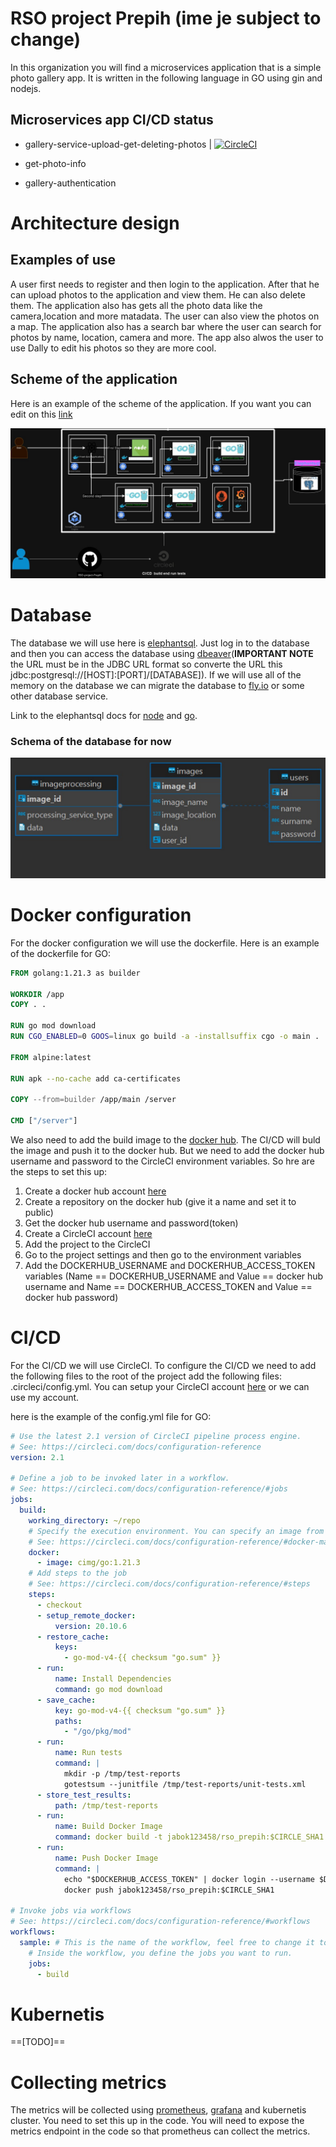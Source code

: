 # RSO project Prepih (ime je subject to change)
In this organization you will find a microservices application that is a simple photo gallery app.
It is written in the following language in GO using gin and nodejs.

## Microservices app CI/CD status 

- gallery-service-upload-get-deleting-photos | [![CircleCI](https://dl.circleci.com/status-badge/img/gh/RSO-project-Prepih/gallery-service-upload-get-deleting-photos/tree/main.svg?style=svg)](https://dl.circleci.com/status-badge/redirect/gh/RSO-project-Prepih/gallery-service-upload-get-deleting-photos/tree/main)

- get-photo-info

- gallery-authentication

# Architecture design

## Examples of use
A user first needs to register and then login to the application. After that he can upload photos to the application and view them. He can also delete them. The application also has gets all the photo data like the camera,location and more matadata. The user can also view the photos on a map. The application also has a search bar where the user can search for photos by name, location, camera and more. The app also alwos the user to use Dally to edit his photos so they are more cool.

## Scheme of the application
Here is an example of the scheme of the application. If you want you can edit on this [link](https://viewer.diagrams.net/?tags=%7B%7D&highlight=0000ff&edit=_blank&layers=1&nav=1#R7V1bd6JI1%2F4t70Wv9c4FLo4eLk0wafsLGDvaaXMzCxERRfEFjMCv%2F%2FbeVRgVc5p0utM9lTXTxqKowz48e1fxFPmknS%2Bzy9hZz6xo4oWfVHmSfdLMT6qqNnUZPrAkZyWK0dBYiR8HE172UHATFB4v5Df6m2DiJQcV0ygK02B9WOhGq5XnpgdlThxH28Nq0yg87HXt%2BF6l4MZ1wmrpbTBJZ6y0qTYeyj97gT8re1bqLXZl6ZSV%2BUySmTOJtntFWueTdh5HUcp%2BW2bnXojSK%2BXC7rt45OpuYLG3Sl9yw1fzIv9%2BvfC%2FzdJka89afzf9taSpfHBpXs7Ym4AA%2BNcoTmeRH62csPNQehZHm9XEw2Zl%2BPZQ5yqK1lCoQOHcS9Oca9PZpBEUzdJlyK8maRwtdvLUoISNArt%2BdHa8KIk2ses9MaXSSpzY99Kn6tV3SgDz9aKll8Y53Bh7oZMG94cDcbgZ%2Bbt6D5KGX7iwXyF43u69E254T8PEiyvKAKNZkwzdNIpBTttZkHo3a4cksAWfOxTsNAjD8yjEqnC3Np16ddfdCXzvyqTRGsuovWm0Skttl2Py4tTLntZDVWz8htLhub9rDb1W5za2ffCfFq81O3Ad%2Bb1k3Wj8CisHicX5d34%2FfRnhl5pRfjWz%2FYtmzr%2B9q3foL%2FWOxi91D73iHp9Ky9r3jm2wDJ2VR0Jz4pSrQj7QHgFOib34xY%2BdSQCCK91hFVEL%2B74z8abOJkwrymjslPEmJ9EU7dBLNLniIoqiNapOYhjv5SRGVeKvEPdjNvuMmB7X%2FeOyaxyKrio5VdaqglPfDV0aFcH932bsxSsvhbylIsKFl7ozLrQ9rEA5BZB1tMPAX0FZihhzFjpjL7yOkiANIix1QXBevFf96qjCOErTaAkVHN7O7o4EYkaw8geEXVK9RH6mQUWpRAL2fS9itOiH%2BRKFpGBJqdOZk6xZ4jUNMnS4M7rQLkvlsgTdykmdT1qbfVUvknv%2Fk3qWgRDU8%2BvPtnqXn%2Bnj22zjFnLgfP4qu2Z0f6VNtEluaFZu3LtL996at7fWeauYLN2g%2B3mWji%2BNorcatbrLmTz5fFb0gub9ZPltPrnsbJzb5v14ebEZ511%2FooaLyaXf6s7drRXoum2OCmtgyXYxUux5V%2BkGZ9HdbbhyPvehzki3bnTDnruZZXa39qCt9cxODnVU5%2Fab1l%2B29Oubbmad61vL7Gyt%2BSizBxa005fh07cG7Y1ltre9gVVAmWYNhgr0k3fNR%2Fo2H%2Blvri%2B72mzW2y6arvbVGF8O%2FcnncHs3AIu8%2FKZPzltzV7OC62A09y47jfMbo5iYZ427ZZiMzWhuFV11pA6VniaX7WxcrZ956t16fLmtd9W75d08bX0JbH00SL5co1w%2Fh8ndYK%2FfywvZOT%2Bbjy8vCtQL3L8FOSyub77YVjHUr%2BYL3c7bJAt7aaV2oOcwt41VdIqrQSe%2Fmltb66adXc19xT6XMzvXDcsc%2Bfa5rljFhdUbjDZ2YWlds1OADArb%2FDJn9%2FkZ3KdezTtZ71zOQW6ZNRiBbN2NPfeNq0FXuZp3QW5tvE%2B2illyNRhteVkOct1Y82%2FQVndDsjSxTZBtLm%2FsQVfumng%2F1DvHPkAX5%2B3CvqExzUA%2FMP6hX35a5%2B1t12z7MAbVxjHkutozZwmMx4Dx5Tb0RzqHMY8KH%2Fob6dBfhu1bAf6vo77Z2M2%2BbxUw54GVQR3tat4vepfb3C46cH%2FHuLoBOc6%2FzK1BH7%2FDmNtQrwv1wFZyGcdq2AGMNcCxdlLWZlsdmx21R%2FdaKdwHcrAyS7VAPz74jgyyBFud%2BzAGkMtgoTH59VWYN8wBZSgXcD%2FMI%2BRytDT7Rt6TI%2Bh0MFJAN8XV3JVBJxnMS4Yxwfxxfgvod0gygLoZzsuWtwXIHvTVL2Cu8tV8aFhoIzmME%2FqDPlRsB2wBfKKTwqcBvgTtdOGeoXoFMkA5eUH3fmfjg2w7%2Bv416l7ayei7XYAdgs13fLDL%2FMEuR9j%2Ftgdz6%2BHYzBmM3wefdEGOgB831KcKffkwFpA99Il9kS92QMb42fZBt0XvnOQG8xpxOYGtmaMU9QK6hX66We9GxrZRT2ibOuoQdIN2AjLUM8ABHz%2BhHx9tHPTjw7gyq3B9bMPiPmGh%2FJkv5dAe2hvIH9qBsdvzEfoIH2MXxjhEncH3joH99kg3aOttkPUQymGuOCe041wHnLGTK%2FKvvg%2B2k%2FW4TOwCZeLmoEf0TRXsA%2FsFDEJ9gp2a6Jtgi4BZoFeou4A5tcGuRmDXsgZjVcH%2Fc5ATtGmlvQH0PUCsG5K%2B0eevEB9v8BOwMpChvC9bpP9ODrLjfozfXZoDzAnqWgrYrcJ0Ab4xAKwhOfgazAPspY9Yo9jmEO2GdIK2DdgJdoP239dxTiBnjWwT%2FARxgOy4aCv4CXXlKxwvYBjYPFzvg%2B0uSMasDabbnrnIoU8NZJqSTgbgYzAGC%2Fq20H7AT%2FhcYQ5tjeZg9qlNaDujvoquzNrs4Ligng%2BYQ7IAf5ZxfjLOr2ciNqGecWwoB%2FD7AMY778AnygNxijArYz7UJ5uxKX74aHNKbwAYM%2B%2BgHmg86Ps2zB9sXCMdkJ8vsE9oZwEYoEO8Ib1nIE%2B0Q%2FhuYVvMjgPEVx8xOwMZUDnYDdqVAdiN5YCLHY4tqC%2Foy1zAPNC%2B%2BhrZo9lGDIbxL4weYY5POI19wXxw%2FDnoh9k8%2BgJgJs0DMNcqFmizKmFoAL4CY%2BmdM8zHvnsmGxuzacJ1A2RS2Oh%2F835KeFu0YRy%2BTLgA%2BuoxG4IxI1YtEIPRnjLAMD7%2FC4xDaIsYK2A%2BPtkM2IKC84E2FdQv4l2X4kQf9OVibFGofgG2ArbVG6AcwObmaFvot2hToFvE5xz1D9hSLAzS%2FaAPdtRROT4x2d%2FQmFL6pNjaRRtUGa5CvMAxoc3PF1uyI7OPOt8yTPJzFoNk0gvHefRlxEG0H7QBLEc8Z%2FFn3lZhXOTffN4Yx2W0P9Abz3mYr8EcFRbDIFZrFscty2d%2BOES8oviD%2BrVIT6Af1j60y9q0z%2Bl37QFHUR%2BA21Tezclf6HeXxRawZbILtGFzATjcVTH%2BEoadY2wfZShvu6C6pGMb8dgkny0g3tHcmA9aW5pTzmRsc9wG21Bt1F8O8Q11QDkHYADqGzEb4hzIDsY89Mn%2F5x0ch8L8cmQgHvL4oKO9gf%2Fm6Ge9263K4yrN0b60KA5BfRn6ltHnbPIVtDnUXVdGrIU6BbNVxAGQ83KblrkI2GxhFxCf5wuF9dvXmDxwXljfx%2FwE8RR9Bsa6wHt18qkc7oWxo59Y6Htgr%2BQPFOO7EPvAduBaD%2FGO2ZxPdml2UVYy%2BoqNsjN9bIP7U6eMgZDzLlBPoK8RyZ7ytwB8slgQfmJsothX%2BCnFysECx7i1oX3KVxCTELcAr8nHWKwDDHUROzTSPeRCiKGoR8w9AcNBFx2DsIUwwU1p3jfMbkkulAvR7%2FmDT1iZS3YJvknXwY7PWfkI4yebA%2BCj5bM8tc90YJIt6hbKKKdYw%2BJn0cW4pNksjgMOdXEcUG%2BIMsxZTLIod0N7pXFirCKsX2BMwNhlUHsgU8jlC44fGtgw5jdKj%2BzIldn9Fo87bYPhUZvFOnOSwLgw%2F0whPy%2B4vH3K0SGvBKxG%2FMsxh6ecco4yJ3xGO9IIV5aQg5sLzBUwF4Frrkb5MOXFDG%2FB99AfVLDNgufECvnZrYWxEXyAzx38lo2%2FCzkstt9XGR5iPoO6hPUE%2BZEPGIafLq4DWI447%2FO1FebOXZ5fMFmgD1F%2BSbbf0XrMzxXWNuUQBfNF9Okus0uTPnOb2aVqsdinU5yh3A3H4xss32nrhGMQf2yyyw5ijMbskTBd52uPEsuwP43FOswvMJdHXTE7Bl0xO77dol0ZhKmkm8mc6RHrYP7rp5Q7zilvBp%2Fvl76WMl%2FDPBlzLtQ%2F5Yk5zzMQt9H%2FFZ6rG%2BT7c4v3jzkV5FKUmyxwzBT%2FoL9dzOlRjjwEPxkSTsMYFIqJhUVjA1tJWW7g4hjZus5sw9iHaIsoOx3mjzliDnEwpbWE2c1YHKb4B9gxwniEuQHLs%2BZdxE%2FMd3RaK7PYzzEM7Qz1S%2FggY85BvoTfc4aRLA8lPCEsR1kBPvE5LQjjQO8Fy2ktjuVtwnLMI3ts%2FprF8DIjf8jZd%2FIZiu9DyocpL8W5ot4Je4fgv5iTUo6Ea3jMOQsaN45n3keZlzkZ5juUJ2FMJHwi%2FMWcrI25OMvRyNZRry6XEa0DNO5zuE7WwPYyxBbA0xT9A3NkN2f5NK25cT6AR2XMBh2ymL2kmJijTeEcWD4JeAj5AqxVuI4x96C8U6dceDCSMUcGeWB81Wi9NuizuE02tcudcx7nNMxn0JZ6LG8G%2F7FobcHssI97BRyrRjprY5ESTgxoTcjWhgHHMIx35tfkinIryvVhrB1jVND90A7lDAq3E8gBZYytIMsO2QTisE3rOVynYh6HeTraKs2fcAbGhFiCaxLARba2sNFvIMcbo%2B4Hvk6%2BCb43Qj0VtC5QSb%2BmVbB2XZXWgwX5EeW2qAeaE60hOxyDAWNAnoD%2FGNsytgbqlHsblCOBPnJaM%2BWEx0xmYANsT4PWBdweCJtSykEo5%2BjmPEZgfCw4LvG1SrvMARX6TrnKqKDcE2Vv7tYSKV9L5G5O8oF8wEU9GJh%2F4TW2ruqQHkc52sgCY4RhUV%2BWwjDah1wC7YvlxxDrZZa7YgxC2bo6y6%2BGlE%2BDTmW2FhuCHHdrMcJWi%2BKGlWOMxNwN1hg%2Bi6UW2g%2F2jXic7XCS8h1aX6skfxh7j%2BGJztZcrsLzM9QN7slRXmLPwznby3AJz8tcD%2FpD2wM90RqX7JxkZKI9Dinu2JCjsX0lma3Vby2O8322dpxTfpBTXorYhRhK6zDKxwrM81EfTLe%2BSmtc8jWUEVsTM%2Bwv9wIwZ12wnGO%2BYHGM5T4aYRPldLhGwPyqz3IZ6JP2wMi%2BfJ5nox%2F3GQ5RztTBNmCdV663fTaG%2BTBj64IRzZ8w%2Bvs6hTKdsB33NbhOxrTOpT02DerRepzVwXhzN79CLEQsR7zHOIcYcU6xluVZtK9Ba42c2rnsZKTToF1%2Bsv05lpNzXOyTPlkuwvbFMP4wzOiz3AHyb9ofKrAPxNoO2F5f5muUgvACbI0wHWNMseD7drjPxbAHsCBn9knrO4wHBlvnluMY6ba2ZmtQsuWzuYVYNXd5DFrA%2FSPsE3N9HE9GebDp8r0eXBN2FZChiuNg46PYudsv7A2%2BzkhGfA1On5Sb8f1B3DPh2A%2F%2BifasMd%2Fs5uzTxT0xXIsWDGsgNpDdlTIEeQTMNryFDHhH63zENx33QiHnUwgncU%2BAcAD8iWTepX3gEdvP1Zn%2B8JNyx%2BxhPwvjUalf33j4ZPXYPopP%2B1C010l2OiK5wJq7YDZIewmYb7K1BNg%2B6BX37RSSc9EF3MR17xDz55xyeMRmFgNkbwlYj3uELP6iv%2BroVzZbHwJ%2BYPxHv19gzmcQPgc87uIak%2FIYK2O5OM0N%2FRLW1YjhLq4NmT2x%2FZOM9ixMFt9hPhraClsjdR%2FkzfBU5evVjO2Jy2wtDT4EfcO6pJsymxnRfgPFUsRx0iPm6agr9H%2BMW53S5mS%2B3yWPS59nbfhsnwjlOszId5hPy7TPR9epj8IxMWYirm35XuqQ9il3cRW%2Fz7ss%2Fxl0M74mwLGzsc7L%2FHO3J6YwfXaZ%2Fa3WgLNDwo8u6RrWFir3%2B7xdfnK%2F5%2Bvrcv%2Ba%2BqK9DbBRV2Uxkt1Da2XaV%2BvIuHZkMgebKTDnRp9E%2FMa9HNwDxzYJsyAOYs6Beh%2BqtO%2FJ9oGZLCm3ZM8aIG6pLI5hblfirsv2iDCXoucduI4F26c8y2V7CLiXT3vFrk%2F74Lgmphzxoj6m%2BOLyfR7c1yc5cD9ZlL7u7%2B3JbNm6luas2fnus8RJPgZsE%2FGZ55qkO7Jt3MPbInb1LjFXwzV4X2N5I9g0YEWP5dOpTfbe5fLCdbmsUYyZf0lIfzcy0xXfGyRdLPGevsJsju23YZzBfI3lBmSPqMv6mPYwXfac55zFZFxfQ66FfoK%2BjNip9WhNTjGk3Dcr9xNJ99i2xdaIkBNiLtTR2P4ItQ2f3yLy6dttwXNv38Z5k177mx5b96sYu3Cd3mPPgdi%2BEl13Gc4MKCbr9GyF1q99jCWKXe654HMvE3CnnCfl2N8S0Bv3O8QosN9bn9YYDDsXGdd1toedW77npzJ%2FiYLuZ1t2l60Ynw%2BOl63N3U3Xd7Wv%2BVhNw6vvk%2FXd56%2FR9Q0%2BzxkGVwV%2Fxlds713tbnXt42Ne%2FO8NT%2B6NJ5%2FcK0rNOHh2r%2BjNysN7Xa0%2Bu9ffjRj0cUgPrxSdeoIw0jxFqlKb7yW7ExSdY9mVFIED1kOFL7BHg1hHwSqlkRpnnwzzFJFhn7ag7nELgqUP8wiDMc4mcR0kGJiRu%2FDiGvIM3qIb5WnlNI9006rqRqvXjFZVO9q7GXb9hHLqRGiaBPfwq5%2BSRFjRuCy4iEG4Umc1gVvb63UYuA4SS5KyIoxlfHwzlB00%2BQiBsTSFZzkvz1JbiBRz5rgLnzheB3RH%2FDnJQDlNUoHvszRFJnEb5a1euJOVUgvcaDUNVhOwHBd6hPkhbUW9wPIEP6MV%2FSohY0y6j0IJtWUo%2BG8Y%2BZEUe46bSuB6tfXKfzezaxzbnaLXWq2K6dVbNdWomt5e8Q%2B3vhIJPgCsPs0lU1sfjUymaoJNJthkgk0m2GSCTSbYZIJNJthkgk0m2GSCTSbYZIJNJthkgk0m2GSCTSbYZIJNJthkgk0m2GSCTSbYZIJNJthkgk0m2GSCTSbYZH8Wm4yxBl5BJzNOEG9atVO8m%2FciRakvIEW9mPmg%2FlTpvZhR9m6kJfUFbLw%2FhFGmPs1L%2BYCMMq1KTCkZYA4UIxdDmjjxIvaciRdLwSoMVp7k7hgf9f9tIk4b2%2F322F1j%2F5n7HgyiLBxHmZQERbDyicslj6MYG4Ridsd4xxcrx4S1Yn%2F8X6TygEhk5DPSZ%2FMvdguahTR1lkGYs9qSs16HnpTkSeotWeUzGO%2FCctwbKruAO1g5DMxZIueGD%2B%2FG8yMwH3nYPb5yur4dpREU3zjEvTtxw2cvvPeQtMO%2BtuPACdmvCdwjJV4cTE83jbw%2BHAoj46hyZxnNg5eNan8Wj9xHkgN3SCXuZm1SF8AcuyQ9pe429anJTXkse4%2FX36t978T%2FPahCXVcLpj5NVyrf60bTe%2BnN1B80Ud79FzeQ58fxmm5P9KLK%2FwmW6yhOnVXFBWaxNz3wgEMiox%2Bks82Y8xe%2F3vSkdRzNASSl69hbBzOs4YShF%2BeSs0lnAFac6nnQhxs6SXLQyfEgq96cbuJxJE1jZ3nooNBtBHMEyAWv2q9UaWE9d7Ij19cO7sYK9MUBa4gPIOKAmToldzwBFuTZCSE%2BKk9R19mReB%2Fhxz4qs6fYsWwYlWLnz6HMys9SZsNo5UvsJYzS1htLZTkjza6iiTdP3k6YfSaq1o%2FDqlFTqq8mbZ6IqmXZj4%2Bqp%2FLFV1pv%2FRHrvQjiBFu4Sb31o%2Bb4h78V9U2vQGUpzxvegMpvvcYUdC%2Fzbh6SjlutWl1u1ltG3VCVhtY6sjX2RlfexoO5VZrV6o1aw6i0rLR2P%2FX6YctMAJWWyZB3032Dbbd%2BFxb4kUJOpds%2FmQZenngSNHBBAxc0cEEDFzRwQQMXNHBBAxc0cEEDFzRwQQMXNHBBAxc0cEEDFzRwQQMXNHBBAxc0cEEDFzRwQQMXNHBBAxc0cEEDFzRwQQP%2FU2jgjEfwW9HA9epfd%2F5VNPDXSu%2FX08DLN8D%2BC2jg%2BtN%2FJvgD0sDrVRr4cB1GE08yvdBzUmk9Q%2BryufqpfeLPNR%2BRPP4pb%2FHhrzOfZri8gjxyyGXcbre1VZAlUbih955yMuMGZuhMkK%2BoyugfF3ID%2FrmMwH19qSHLmdYyiLlYjpjI59XRHpFfZPniQmm%2FpwEB7DVbez%2FNQ6A84eqqUWudeFtoQ6nJjXcyKUOpGMpPoCH%2BQDqh8kI%2BYf19%2BISSoss11Wg0VU4jlPUDNUtKw6g1jrh%2FL2UV6kZN3jehI4ahXq81VEMufxTtZRTDdhw7%2BV41js5PTvGw38aR2bEWfyh%2F0TgVh17JzW0%2Bws298dyI3rKcvJKcS1B5aMmVQHYMistgMmFO48HQnHFY5hnVoPgoEsFwV4Ce%2FOZPuzTh%2BfeaP41Qck1RjCNzZV%2F%2FqVeUVaLpNPHehdhatYvLKPLpUM0%2BSRNcQVNQzJ2VH0CeJ1ibH461aeX0NHQ%2BNGCFnMMKD59K64esTUtjO%2B19qAOrRVg52YWvH7E2aQXcIzbBAp9KIeNMsweuTsynQXtLT%2FqKBe54FvZ8mOPu0I6JWWSMIXlzJnvfz8Lrmy%2Fy3feZfIV8gbwLcim5lFcrW7Y%2Bp0vnNkt6gT27u7WDu2WnMb3Z52pe7Lia9nxk3F2O1COuZr7jahZ9mNm3pW3u%2BJrNK82WvdssfJob1w66lyCdhSyzZ%2BywJu5s%2BXNbWKN%2Bp70VfE4n057%2BcsvrdenZGEgR17W41yPT8xBa91%2Fc0nMz0y1w34w4jOf0XF23B3bC9geRh4Z7wSDZcIR7MzBa1jaug9nzZHyuj%2Bts%2FH2Uf5tbuOcg4xoc94Z77LkR1L9TLbYnLQ%2FYc98t8Xto%2Fxj6Iy4TPR%2FL6Brfl%2BsRTwWfXSC3qkPcCyuQGYdl%2FrXeDZp7Grv%2BfDYDW%2FNHajZzNavVRQ3CCvrOlIMB7Uq1cQcLd8Lk3uAOd5mQfcB2bGkXgFg%2BGrGfClulHRfzS8IYTC7uHigWMleI4cbYYWh%2FbKdwoVqcJWOZX25xFxWuFc8zH7uldvEJImP3mchEvbNoR3KAu6i4k7fQet%2BRsYe7lRNkruLTVoPtvg01vjumcKaVQU9U6Ik4MTUUy%2Fymst2tEe5E024SMi2I%2FTH4cihJtEv1rtDfupvw9FEA7fAkgK5XU%2BR6%2FXSGXH88Qr0tPT518PYjHqMwjoX3y09RGNXTVeIUxUeOx%2BIUhThFIU5RiFMU4hSFOEUhTlGIUxTiFIU4RSFOUYhTFOIUhThFIU5RiFMU4hSFOEUhTlGIUxTiFIU4RSFOUYhTFOIUhThFIU5RiFMU4hTF8zy8R8inH%2FgUhfGC98H%2FpFMUr5Xerz9FYdSfF94fcoqC2cnvdIqiUT0fdNkZSNd4duIEMUUcm%2FjBxyaesZhj0rtxSKj%2FIOcmGr8rMewDvF%2B3IZhhghkmmGGCGSaYYYIZJphhghkmmGGCGSaYYYIZJphhghkmmGGCGSaYYYIZJphhghkmmGGCGSaYYYIZJphhghkmmGGCGSaYYYIZ9ocxwxq%2FHzOs8XGYYa%2BV3q9nhjX%2BPcywxu%2FHDGtUmWFeyphhkolMDMEOe2922DNW85uww1oVS%2FkJb9UFwcb5d34%2FfRnhF%2FAz%2FtXM9i%2Ba%2BTNktH%2FwNl4%2BbXq%2F7RP1yhdZP%2FvWXuaRb31r72vfeGsoh5w5jfN5H3tPb13Rn6r%2FPm%2FIbVZf8S1sbK%2BeUn%2BpjT3yktz3tTHFOOJl1uUnbcxQ31ZfkX%2BGTf7IP73wnqzYRuujvS6xqVZEJ0ixghQrSLGCFCtIsYIUK0ixghQrSLGCFCtIsYIUK0ixghQrSLGCFCtIsYIUK0ixghQrSLGCFCtIsYIUK0ixghQrSLGCFCtIsYIU%2B1uTYptP%2F9nij0iKbf7I94G9jRT7Wun9elJss%2FpCsIrw%2FhBSbPNpxvIHJMU2q3TvziQoWbGbJFj5Uvu6W7V2QY39wdTYZ2zn96DGNusVS%2FkZtMUsSL8%2FEBXh22jvygNnEb%2BUlMUPQnV8KzGxyjysK7W6ehRBAXka6mFLjGHJb36Cadg0NEAkefejHJmdXJMhQO9%2BWoe9MHpmpZe30ikVtfXkoF9Lv2w03lYfxHDkOu9Av1SazR%2BYhbwn%2F7Ipf7i3kirNVkV4goEpGJiCgSkYmIKBKRiYgoEpGJiCgSkYmIKBKRiYgoEpGJiCgSkYmIKBKRiYgoEpGJiCgSkYmIKBKRiYgoEpGJiCgSkYmIKBKRiYvzUDkzMJfisKplJyCD4AB%2FPV8jtBwmzsyIA%2Fh4WptF7w9q4%2FhIbJbeV34mGq8kveu%2FvRSZeMXVnbBotg6U0CpxbFqGT8vsbv8LsbLZfRCgmY6WyzROVr%2BD841MV1jMKceZvk7ySapltQ899h5EdkD%2BqFosryOpOeqsWZmz%2FPck44tgG4qFYtB4p19d2M5wXvHf4w2Ch%2FNGhU5eqbgf9UaOSm8ntBY5W69y%2BBRix1FCSox87UWTn7cNgkNDy%2B8GYEfN5AGq19GvpRoqjX9sjAslK%2BOnfPfOparfwT8fvmUzdqx%2BThH2ZBreoJlE7orWcOOOj%2Fwtcg5THt36zXLy4OPVnVH7cuuOWipat0y4tU9MxhH0M7BFNDhuCz%2F1MVv9I6IXworbX0PcUZ75WFvuQN%2BaUvIw01SaMYFbGdBal3s3bopcDb2Fkfgu0%2Ft%2FfW01TmcnilfR%2FLyagK2Dh5ugpvfC%2FzfsnptI%2BOj3heZx0lqR974JPpBvQeOCE%2FtbNdSy54GGry8AiPgqKTMXm8nTmpFCTSNWvjpn%2F1Zih8xjTqek3e%2F9EOLKWh11qNvav1iqE00VerptJ4tziqaBWz%2BMDvFGdjffJYDS969mXhkHSyms%2B%2BLVxV1NM6f%2FGpnDeqqLpIN737R73ZcVP0yufQcRqE4V4IUsaO4qm7vP%2FgGFu9097Fs8cPGUzp58cEMeMwhLUa1YyzdQpR3%2B2oiFr%2BfYB%2FoZ%2BoL%2FaTR7LEn%2BUn6omQV6e4BDmzjJmDNHHiRew5Ey%2BWglUYrDyIIaUF1%2F%2B3iVIS3sNve%2FouC8dRJiVBEWAggTglj%2Bk0qATF7A7eIF4KVjMvDnhL413cZBfvnfi%2F0v6Axr5EES2OQimNnVXC1AXl5GXSLAKf%2BqSeP34v1gL3h6gthUECoS%2F1lhKPzux2qPjXX2w8kyBZh3geDQczDT0%2BfFqQ0p0sDsu7lSn8vgxWEvdBvKThohfLSZKlJz5MDgAAhh9NcgkrfKbrEq50Nks2D6Wmq02jocC%2FdT4sLs7YgVrJfmPswlcqP2ikvs74vWtnMsHDyUy1%2BzeXcmX3SbxitzQB8NJVAo5K7TUr7Y1DWGg%2F39wZVTsaE6KktK2IZuwkHpMPuyYl3jIYRyEfQ12W9%2B%2BfOssg5KqSnPU69KQkT0BHrPYZTGNhOe4NlV1EmBJhORits0Tc56Z74%2FmRB%2BXD7vGV0%2FXtCABJlW8cXICeuuGzF957mPGxr21Mz9ivCdwDc4qD6emm2zgJKGcBRJU7y2gevGxU%2B7N45L4HySUErSg3RV9zEyex840XvBJ603TvysRzo9jhXlSa0SpaYZ%2F%2FCZZrwHFnxW%2BQHkeUYwDYAxU3dJLkAFRAHJ9ZI5TTZsx3D24i%2FLoPvC1UgUGsSiQvq6QxoN7%2BDbPYmx7UOEyu%2FSCdbcY8mf5605PWcTSHjFy6jr11MKv27UDkykHZieTdH3f%2BqXF2rATXSUFRCOzHymlXNAqTZdM%2F303tlCkcFjGke0HzXKR%2Fx54PN%2FztxrSR8mz7tNp5QfMnZfdc44kbe97qbzLP57uYbsLqSBqHMct%2FdCwhq4E7R6zWsyvBZ0%2B3%2FtOl4n6eWF0Fnl4oVpaF7mSl1wLQ6jQA4I65CdMBVfUCy3EduAw2gNswACmJXIAlCdMLPMLNDV%2FCA%2FC4Gnx7tqrLR%2BlqXanuAKjNE%2Fmq%2Bl5PRlXlFXsqH3b9P9FivRXk88KH9GRac8NoM5nG4M21lYerfjeI3dBzAwl3OqUkhZF5E2k6lupGwwPxTieOUtfrTsOrG6ort9zWdDwdq2N56o2NSUOR5WZrPNYnTa%2FpNozWRGs4TU2tt3S%2BTbC%2FF69%2F%2Bsen5Z%2B2nkbryHpO7R%2Fpp1Y7%2Bvutdpq%2FdrVT05u7AnptR02W1WfWPPTtGsItyADz1R%2B%2FEHrpnxd760s83qi7U09G6rsX1Jxc0xynSi2eKh2Hl7KhcVlwDjnYxbm5i02rcbLmefwmwGRW9lb4b7xZUXqV4Bs9dgFpfNwulLExPhKnMIwf2kzl%2BdkxBC2DyYSZpwcTdMZhuW1%2F4lkcWGTC3f3T8U4IJYCH2ya86EdgwNGevSI3q7v05QtIDkDgH2AAfI0jVOvu2mXsrGdWNPGwxv8D)

![app schema](images/sdadasd.jpg)


# Database 
The database we will use here is [elephantsql](https://www.elephantsql.com/). Just log in to the database and then you can access the database using [dbeaver](https://dbeaver.io/about/)(**IMPORTANT NOTE** the URL must be in the JDBC URL format so converte the URL this jdbc:postgresql://[HOST]:[PORT]/[DATABASE]). If we will use all of the memory on the database we can migrate the database to [fly.io](https://fly.io/) or some other database service. 

Link to the elephantsql docs for [node](https://www.elephantsql.com/docs/nodejs.html) and [go](https://www.elephantsql.com/docs/go.html). 

### Schema of the database for now 

![db schema](images/Screenshot_173.jpg)

# Docker configuration
For the docker configuration we will use the dockerfile. Here is an example of the dockerfile for GO:
```dockerfile
FROM golang:1.21.3 as builder

WORKDIR /app
COPY . .

RUN go mod download
RUN CGO_ENABLED=0 GOOS=linux go build -a -installsuffix cgo -o main .

FROM alpine:latest

RUN apk --no-cache add ca-certificates

COPY --from=builder /app/main /server

CMD ["/server"]
```
We also need to add the build image to the [docker hub](https://hub.docker.com/). The CI/CD will buld the image and push it to the docker hub. But we need to add the docker hub username and password to the CircleCI environment variables. 
So hre are the steps to set this up:
1. Create a docker hub account [here](https://hub.docker.com/)
2. Create a repository on the docker hub (give it a name and set it to public)
4. Get the docker hub username and password(token)
4. Create a CircleCI account [here](https://circleci.com/signup/)
4. Add the project to the CircleCI
5. Go to the project settings and then go to the environment variables
6. Add the DOCKERHUB_USERNAME and DOCKERHUB_ACCESS_TOKEN variables (Name == DOCKERHUB_USERNAME and Value == docker hub username and Name == DOCKERHUB_ACCESS_TOKEN and Value == docker hub password)


# CI/CD 
For the CI/CD we will use CircleCI. To configure the CI/CD we need to add the following files to the root of the project add the following files: .circleci/config.yml. You can setup your CircleCI account [here](https://circleci.com/signup/) or we can use my account.

here is the example of the config.yml file for GO:
```yaml
# Use the latest 2.1 version of CircleCI pipeline process engine.
# See: https://circleci.com/docs/configuration-reference
version: 2.1

# Define a job to be invoked later in a workflow.
# See: https://circleci.com/docs/configuration-reference/#jobs
jobs:
  build:
    working_directory: ~/repo
    # Specify the execution environment. You can specify an image from Dockerhub or use one of our Convenience Images from CircleCI's Developer Hub.
    # See: https://circleci.com/docs/configuration-reference/#docker-machine-macos-windows-executor
    docker:
      - image: cimg/go:1.21.3
    # Add steps to the job
    # See: https://circleci.com/docs/configuration-reference/#steps
    steps:
      - checkout
      - setup_remote_docker:
          version: 20.10.6
      - restore_cache:
          keys:
            - go-mod-v4-{{ checksum "go.sum" }}
      - run:
          name: Install Dependencies
          command: go mod download
      - save_cache:
          key: go-mod-v4-{{ checksum "go.sum" }}
          paths:
            - "/go/pkg/mod"
      - run:
          name: Run tests
          command: |
            mkdir -p /tmp/test-reports
            gotestsum --junitfile /tmp/test-reports/unit-tests.xml
      - store_test_results:
          path: /tmp/test-reports
      - run:
          name: Build Docker Image
          command: docker build -t jabok123458/rso_prepih:$CIRCLE_SHA1 .
      - run:
          name: Push Docker Image
          command: |
            echo "$DOCKERHUB_ACCESS_TOKEN" | docker login --username $DOCKERHUB_USERNAME --password-stdin
            docker push jabok123458/rso_prepih:$CIRCLE_SHA1

# Invoke jobs via workflows
# See: https://circleci.com/docs/configuration-reference/#workflows
workflows:
  sample: # This is the name of the workflow, feel free to change it to better match your workflow.
    # Inside the workflow, you define the jobs you want to run.
    jobs:
      - build
```

# Kubernetis 
==[TODO]==

# Collecting metrics
The metrics will be collected using [prometheus](https://prometheus.io/), [grafana](https://grafana.com/) and kubernetis cluster.  You need to set this up in the code. You will need to expose the metrics endpoint in the code so that prometheus can collect the metrics. 

